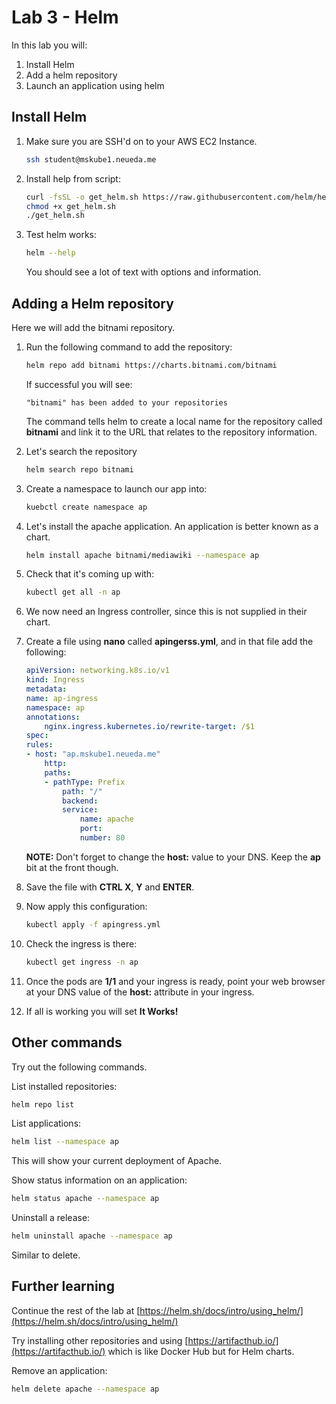 # Lab 3 - Helm

In this lab you will:

1. Install Helm
2. Add a helm repository
3. Launch an application using helm

## Install Helm

1. Make sure you are SSH'd on to your AWS EC2 Instance.

    ```bash
    ssh student@mskube1.neueda.me
    ```

2. Install help from script:

    ```bash
    curl -fsSL -o get_helm.sh https://raw.githubusercontent.com/helm/helm/main/scripts/get-helm-3
    chmod +x get_helm.sh
    ./get_helm.sh
    ```

3. Test helm works:

    ```bash
    helm --help
    ```

    You should see a lot of text with options and information.

## Adding a Helm repository

Here we will add the bitnami repository.

1. Run the following command to add the repository:

    ```bash
    helm repo add bitnami https://charts.bitnami.com/bitnami
    ```

    If successful you will see:

    ```
    "bitnami" has been added to your repositories
    ```

    The command tells helm to create a local name for the repository called **bitnami** and link it to the URL that relates to the repository information.

2. Let's search the repository

    ```bash
    helm search repo bitnami
    ```

3. Create a namespace to launch our app into:

    ```bash
    kuebctl create namespace ap
    ```

4. Let's install the apache application.  An application is better known as a chart.

    ```bash
    helm install apache bitnami/mediawiki --namespace ap
    ```

5. Check that it's coming up with:
   
   ```bash
   kubectl get all -n ap
   ```

6. We now need an Ingress controller, since this is not supplied in their chart.
   
7. Create a file using **nano** called **apingerss.yml**, and in that file add the following:

    ```yaml
    apiVersion: networking.k8s.io/v1
    kind: Ingress
    metadata:
    name: ap-ingress
    namespace: ap
    annotations:
        nginx.ingress.kubernetes.io/rewrite-target: /$1
    spec:
    rules:
    - host: "ap.mskube1.neueda.me"
        http:
        paths:
        - pathType: Prefix
            path: "/"
            backend:
            service:
                name: apache
                port:
                number: 80
    ```

    **NOTE:** Don't forget to change the **host:** value to your DNS.  Keep the **ap** bit at the front though.

8. Save the file with **CTRL X**, **Y** and **ENTER**.

9.  Now apply this configuration:

    ```bash
    kubectl apply -f apingress.yml
    ```

10. Check the ingress is there:

    ```bash
    kubectl get ingress -n ap
    ```

11. Once the pods are **1/1** and your ingress is ready, point your web browser at your DNS value of the **host:** attribute in your ingress.

12. If all is working you will set **It Works!**

## Other commands

Try out the following commands.

List installed repositories:

```bash
helm repo list
```

List applications:

```bash
helm list --namespace ap
```

This will show your current deployment of Apache.

Show status information on an application:

```bash
helm status apache --namespace ap
```

Uninstall a release:

```bash
helm uninstall apache --namespace ap
```

Similar to delete.

## Further learning

Continue the rest of the lab at [https://helm.sh/docs/intro/using_helm/](https://helm.sh/docs/intro/using_helm/)

Try installing other repositories and using [https://artifacthub.io/](https://artifacthub.io/) which is like Docker Hub but for Helm charts.

Remove an application:

```bash
helm delete apache --namespace ap
```
